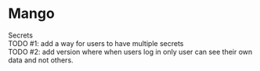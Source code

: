 # Mango

Secrets  
TODO #1: add a way for users to have multiple secrets  
TODO #2: add version where when users log in only user can see their own data and not others.  


